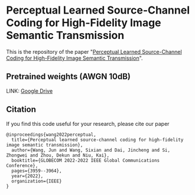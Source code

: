 
# Perceptual Learned Source-Channel Coding for High-Fidelity Image Semantic Transmission
This is the repository of the
paper "[Perceptual Learned Source-Channel Coding for High-Fidelity Image Semantic Transmission](https://arxiv.org/abs/2205.13120)".

## Pretrained weights (AWGN 10dB)
LINK: [Google Drive]({https://drive.google.com/drive/folders/1Bgaons0M8kaz8yYyGgmiDi-9b_3mEgIj?usp=sharing})

## Citation

If you find this code useful for your research, please cite our paper

```
@inproceedings{wang2022perceptual,
  title={Perceptual learned source-channel coding for high-fidelity image semantic transmission},
  author={Wang, Jun and Wang, Sixian and Dai, Jincheng and Si, Zhongwei and Zhou, Dekun and Niu, Kai},
  booktitle={GLOBECOM 2022-2022 IEEE Global Communications Conference},
  pages={3959--3964},
  year={2022},
  organization={IEEE}
}
```